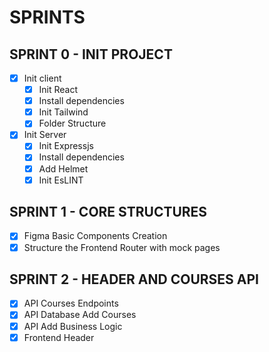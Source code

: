 # SPRINTS 

## SPRINT 0 - INIT PROJECT

- [x] Init client
  - [x] Init React
  - [x] Install dependencies
  - [x] Init Tailwind
  - [x] Folder Structure
- [x] Init Server
  - [x] Init Expressjs
  - [x] Install dependencies
  - [x] Add Helmet
  - [x] Init EsLINT

## SPRINT 1 - CORE STRUCTURES

- [x] Figma Basic Components Creation
- [x] Structure the Frontend Router with mock pages

## SPRINT 2 - HEADER AND COURSES API

- [x] API Courses Endpoints
- [x] API Database Add Courses
- [x] API Add Business Logic
- [x] Frontend Header
